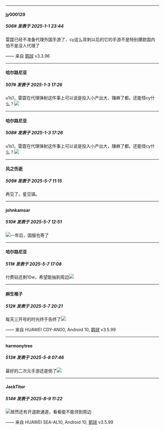 ﻿
*****

####  jy000129  
##### 506#       发表于 2025-1-1 23:44

雷霆已经不准备代理外国手游了，cy这么背刺以后的它的手游不是特别爆款国内怕不是没人代理了

—— 来自 [鹅球](https://www.pgyer.com/GcUxKd4w) v3.3.96


*****

####  哈尔路尼亚  
##### 507#       发表于 2025-1-3 17:26

u1s1，雷霆在代理弹射这件事上可以说是投入小产出大，赚麻了都。还能怪cy什么？<img src="https://static.saraba1st.com/image/smiley/face2017/067.png" referrerpolicy="no-referrer">

*****

####  哈尔路尼亚  
##### 508#       发表于 2025-1-3 17:26

u1s1，雷霆在代理弹射这件事上可以说是投入小产出大，赚麻了都。还能怪cy什么？<img src="https://static.stage1st.com/image/smiley/face2017/067.png" referrerpolicy="no-referrer">

*****

####  风之伤逝  
##### 509#       发表于 2025-5-7 11:15

再见了，星见镇。


*****

####  johnkamsar  
##### 510#       发表于 2025-5-7 12:51

<img src="https://static.stage1st.com/image/smiley/face2017/018.png" referrerpolicy="no-referrer">一年后，国服也寄了


*****

####  哈尔路尼亚  
##### 511#       发表于 2025-5-7 17:08

付费钻还剩10w，希望能抽到周边<img src="https://static.stage1st.com/image/smiley/face2017/067.png" referrerpolicy="no-referrer">


*****

####  麻生椎子  
##### 512#       发表于 2025-5-7 20:21

每天三开号的时光终于告终了<img src="https://static.stage1st.com/image/smiley/face2017/136.png" referrerpolicy="no-referrer">

—— 来自 HUAWEI CDY-AN00, Android 10, [鹅球](https://www.pgyer.com/GcUxKd4w) v3.5.99


*****

####  harmonytree  
##### 513#       发表于 2025-5-8 07:46

最好的二次元手游还是倒了<img src="https://static.stage1st.com/image/smiley/face2017/125.png" referrerpolicy="no-referrer">

*****

####  JackTitor  
##### 514#       发表于 2025-8-9 11:22

<img src="https://p.sda1.dev/26/48491097281ec3aec4828fc689d6efc7/image.jpg" referrerpolicy="no-referrer">居然还有开退款通道，看看能不能领到周边

—— 来自 HUAWEI SEA-AL10, Android 10, [鹅球](https://www.pgyer.com/GcUxKd4w) v3.5.99

